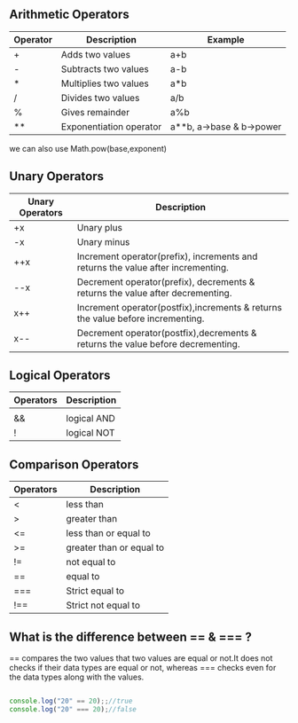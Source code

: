 ## <summary> Arithmetic Operators </summary> 

| Operator | Description | Example |
|   -----   |   ------- |   -----   |
| + |   Adds two values | a+b   |
| - | Subtracts two values | a-b |
| * | Multiplies two values | a*b |
| / | Divides two values | a/b |
| % | Gives remainder | a%b |
| ** | Exponentiation operator | a**b, a->base & b->power |

we can also use Math.pow(base,exponent)


## <summary> Unary Operators </summary>

| Unary Operators | Description | 
|   -----   |   ------- |  
| +x | Unary plus |
| -x | Unary minus |
| ++x |  Increment operator(prefix), increments and returns the value after incrementing. |
| --x |  Decrement operator(prefix), decrements & returns the value after decrementing. |
| x++ |  Increment operator(postfix),increments & returns the value before incrementing. |
| x-- |  Decrement operator(postfix),decrements & returns the value before decrementing. |


## <summary> Logical Operators </summary>

| Operators | Description | 
|   -----   |   ------- | 
|  || | logical OR  |
|  && | logical AND  |
|  ! | logical NOT |


## <summary> Comparison Operators </summary>

| Operators | Description | 
|   -----   |   ------- | 
| < | less than  |
| >  |  greater than |
| <=  | less than or equal to  |
| >=  | greater than or equal to  |
|  != | not equal to  |
|  == | equal to  |
| ===  |  Strict equal to |
| !==  |  Strict not equal to |


## <summary> What is the difference between == & === ? </summary>

== compares the two values that two values are equal or not.It does not checks if their data types are equal or not, whereas === checks even for the data types along with the values.


```js

console.log("20" == 20);;//true
console.log("20" === 20);//false

```